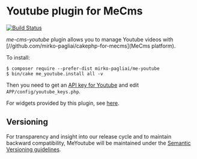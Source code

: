# Youtube plugin for MeCms

[![Build Status](https://travis-ci.org/mirko-pagliai/me-youtube.svg?branch=master)](https://travis-ci.org/mirko-pagliai/me-youtube)

*me-cms-youtube* plugin allows you to manage Youtube videos with 
[//github.com/mirko-pagliai/cakephp-for-mecms](MeCms platform).

To install:

    $ composer require --prefer-dist mirko-pagliai/me-youtube
    $ bin/cake me_youtube.install all -v

Then you need to get an 
[API key for Youtube](//developers.google.com/youtube/registering_an_application) 
and edit `APP/config/youtube_keys.php`.

For widgets provided by this plugin, see 
[here](//github.com/mirko-pagliai/me-youtube/wiki/Widgets).

## Versioning
For transparency and insight into our release cycle and to maintain backward 
compatibility, MeYoutube will be maintained under the 
[Semantic Versioning guidelines](http://semver.org).